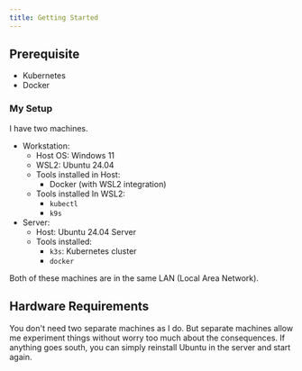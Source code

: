 ```yaml
---
title: Getting Started
---
```


## Prerequisite

- Kubernetes
- Docker

### My Setup

I have two machines.

- Workstation:
    - Host OS: Windows 11
    - WSL2: Ubuntu 24.04
    - Tools installed in Host:
        - Docker (with WSL2 integration)
    - Tools installed In WSL2:
        - `kubectl`
        - `k9s`
- Server:
    - Host: Ubuntu 24.04 Server
    - Tools installed:
        - `k3s`: Kubernetes cluster
        - `docker`

Both of these machines are in the same LAN (Local Area Network). 

## Hardware Requirements

You don't need two separate machines as I do. But separate machines allow me experiment things without worry too much about the consequences. If anything goes south, you can simply reinstall Ubuntu in the server and start again.
